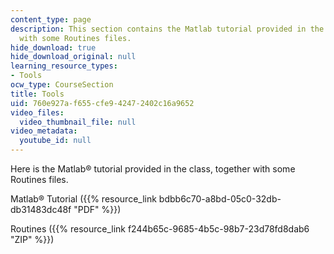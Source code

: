 ```yaml
---
content_type: page
description: This section contains the Matlab tutorial provided in the class, together
  with some Routines files.
hide_download: true
hide_download_original: null
learning_resource_types:
- Tools
ocw_type: CourseSection
title: Tools
uid: 760e927a-f655-cfe9-4247-2402c16a9652
video_files:
  video_thumbnail_file: null
video_metadata:
  youtube_id: null
---
```


Here is the Matlab® tutorial provided in the class, together with some Routines files.

Matlab® Tutorial ({{% resource_link bdbb6c70-a8bd-05c0-32db-db31483dc48f "PDF" %}})

Routines ({{% resource_link f244b65c-9685-4b5c-98b7-23d78fd8dab6 "ZIP" %}})